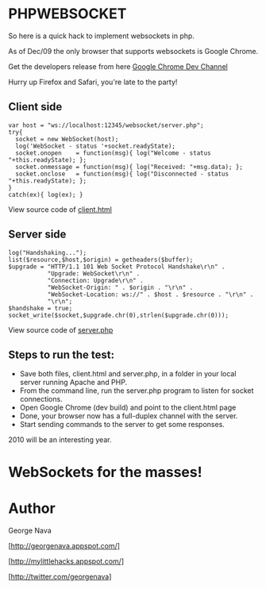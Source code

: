 PHPWEBSOCKET
============

So here is a quick hack to implement websockets in php.

As of Dec/09 the only browser that supports websockets is Google Chrome.

Get the developers release from here [Google Chrome Dev Channel](http://www.chromium.org/getting-involved/dev-channel)

Hurry up Firefox and Safari, you're late to the party!

Client side
-----------

	var host = "ws://localhost:12345/websocket/server.php";
	try{
	  socket = new WebSocket(host);
	  log('WebSocket - status '+socket.readyState);
	  socket.onopen    = function(msg){ log("Welcome - status "+this.readyState); };
	  socket.onmessage = function(msg){ log("Received: "+msg.data); };
	  socket.onclose   = function(msg){ log("Disconnected - status "+this.readyState); };
	}
	catch(ex){ log(ex); }

View source code of [client.html](http://github.com/GeorgeNava/phpwebsocket/blob/master/client.html)


Server side
-----------

	log("Handshaking...");
	list($resource,$host,$origin) = getheaders($buffer);
	$upgrade = "HTTP/1.1 101 Web Socket Protocol Handshake\r\n" .
			   "Upgrade: WebSocket\r\n" .
			   "Connection: Upgrade\r\n" .
			   "WebSocket-Origin: " . $origin . "\r\n" .
			   "WebSocket-Location: ws://" . $host . $resource . "\r\n" .
			   "\r\n";
	$handshake = true;
	socket_write($socket,$upgrade.chr(0),strlen($upgrade.chr(0)));

View source code of [server.php](http://github.com/GeorgeNava/phpwebsocket/blob/master/server.php)

Steps to run the test:
----------------------

* Save both files, client.html and server.php, in a folder in your local server running Apache and PHP.
* From the command line, run the server.php program to listen for socket connections.
* Open Google Chrome (dev build) and point to the client.html page
* Done, your browser now has a full-duplex channel with the server.
* Start sending commands to the server to get some responses.

2010 will be an interesting year.

WebSockets for the masses!
==========================

Author
======
George Nava

[http://georgenava.appspot.com/]

[http://mylittlehacks.appspot.com/]

[http://twitter.com/georgenava]
